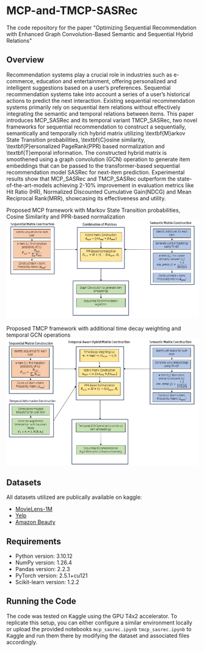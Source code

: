 # MCP-and-TMCP-SASRec
The code repository for the paper "Optimizing Sequential Recommendation with Enhanced Graph
Convolution-Based Semantic and Sequential Hybrid Relations"

## Overview
Recommendation systems play a crucial role in industries such as e-commerce, education and entertainment, offering personalized and intelligent suggestions based on a user’s preferences. Sequential recommendation systems take into account a series of a user’s historical actions to predict the next interaction. Existing sequential recommendation systems primarily rely on sequential item relations without effectively integrating the semantic and temporal relations between items. This paper introduces MCP\_SASRec and its temporal variant TMCP\_SASRec, two novel frameworks for sequential recommendation to construct a sequentially, semantically and temporally rich hybrid matrix utilizing \textbf{M}arkov State Transition probabilities, \textbf{C}osine similarity, \textbf{P}ersonalized PageRank(PPR) based normalization and \textbf{T}emporal information. The constructed hybrid matrix is smoothened using a graph convolution (GCN) operation to generate item embeddings that can be passed to the transformer-based sequential recommendation model SASRec for next-item prediction. Experimental results show that MCP\_SASRec and TMCP\_SASRec outperform the state-of-the-art-models achieving 2-10\% improvement in evaluation metrics like Hit Ratio (HR), Normalized Discounted Cumulative Gain(NDCG) and Mean Reciprocal Rank(MRR), showcasing its effectiveness and utility.


Proposed MCP framework with Markov State Transition probabilities, Cosine Similarity and PPR-based normalization
<img
  src="mcp-block.png"
  alt="MCP block diagram">


Proposed TMCP framework with additional time decay weighting and temporal GCN operations
<img
  src="tmcp-block.png"
  alt="TMCP block diagram">

## Datasets
All datasets utilized are publically available on kaggle:

- [MovieLens-1M](https://www.kaggle.com/datasets/shikharg97/movielens-1m)
- [Yelp](https://www.kaggle.com/datasets/yelp-dataset/yelp-dataset)
- [Amazon Beauty](https://www.kaggle.com/datasets/smritimadangarli/amazon-beauty/data)

## Requirements
- Python version: 3.10.12 
- NumPy version: 1.26.4
- Pandas version: 2.2.3
- PyTorch version: 2.5.1+cu121
- Scikit-learn version: 1.2.2

## Running the Code
The code was tested on Kaggle using the GPU T4x2 accelerator. To replicate this setup, you can either configure a similar environment locally or upload the provided notebooks ```mcp_sasrec.ipynb``` ```tmcp_sasrec.ipynb``` to Kaggle and run them there by modifying the dataset and associated files accordingly.
